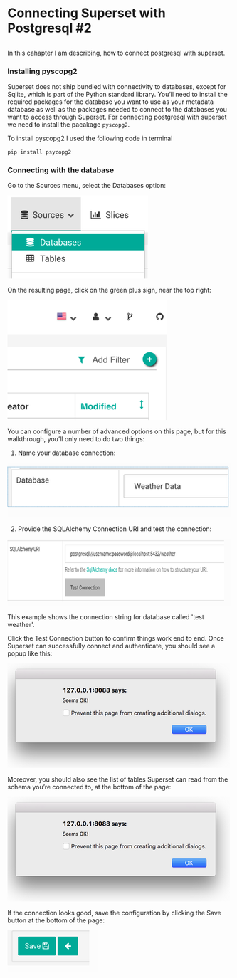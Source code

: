 # Connecting Superset with Postgresql #2

##
In this cahapter I am describing, how to connect postgresql with superset.

### Installing pyscopg2 
Superset does not ship bundled with connectivity to databases, except for Sqlite, which is part of the Python standard library. You’ll need to install the required packages for the database you want to use as your metadata database as well as the packages needed to connect to the databases you want to access through Superset.
For connecting postgresql  with superset we need to install the pacakage `pyscopg2`.

To install pyscopg2 I used the following code in terminal
```
pip install psycopg2
```
### Connecting with the database
Go to the Sources menu, select the Databases option:

![](images/sources.png)

On the resulting page, click on the green plus sign, near the top right:

![](images/add.png)

You can configure a number of advanced options on this page, but for this walkthrough, you’ll only need to do two things:

 1. Name your database connection:
 
 ![](images/database.png)
 
 
 2. Provide the SQLAlchemy Connection URI and test the connection:
    
  ![](images/testcon.png)
  
 This example shows the connection string for database called 'test weather'.

Click the Test Connection button to confirm things work end to end. Once Superset can successfully connect and authenticate, you should see a popup like this:

   ![](images/confirmbox.png)
   
Moreover, you should also see the list of tables Superset can read from the schema you’re connected to, at the bottom of the page:

   ![](images/confirmbox.png)
   
If the connection looks good, save the configuration by clicking the Save button at the bottom of the page:

   ![](images/savedb.png)
 


